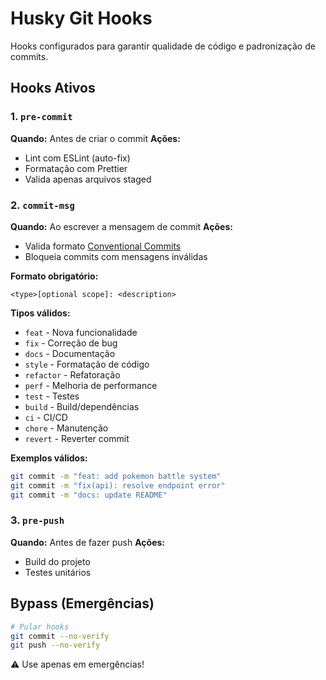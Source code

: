# Husky Git Hooks

Hooks configurados para garantir qualidade de código e padronização de commits.

## Hooks Ativos

### 1. `pre-commit`
**Quando:** Antes de criar o commit
**Ações:**
- Lint com ESLint (auto-fix)
- Formatação com Prettier
- Valida apenas arquivos staged

### 2. `commit-msg`
**Quando:** Ao escrever a mensagem de commit
**Ações:**
- Valida formato [Conventional Commits](https://www.conventionalcommits.org/)
- Bloqueia commits com mensagens inválidas

**Formato obrigatório:**
```
<type>[optional scope]: <description>
```

**Tipos válidos:**
- `feat` - Nova funcionalidade
- `fix` - Correção de bug
- `docs` - Documentação
- `style` - Formatação de código
- `refactor` - Refatoração
- `perf` - Melhoria de performance
- `test` - Testes
- `build` - Build/dependências
- `ci` - CI/CD
- `chore` - Manutenção
- `revert` - Reverter commit

**Exemplos válidos:**
```bash
git commit -m "feat: add pokemon battle system"
git commit -m "fix(api): resolve endpoint error"
git commit -m "docs: update README"
```

### 3. `pre-push`
**Quando:** Antes de fazer push
**Ações:**
- Build do projeto
- Testes unitários

## Bypass (Emergências)

```bash
# Pular hooks
git commit --no-verify
git push --no-verify
```

⚠️ Use apenas em emergências!
